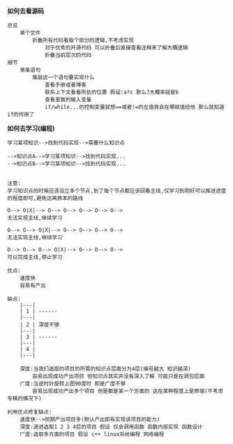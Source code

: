 **如何去看源码** 

    总览
        单个文件
            折叠所有代码看每个部分的逻辑,不考虑实现
                对于优秀的开源代码 可以折叠后直接查看注释来了解大概逻辑
                折叠当前层次的代码
    细节
        单条语句    
            推敲这一个语句要实现什么
                查看手册或者博客
                联系上下文看看所处的位置 假设:a?c 那么?大概率就是b
                查看里面的输入变量
                if/while...的控制变量就想==或者!=的左值我会在哪赋值给他 那么就知道if的作用了


**如何去学习(编程)** 



    学习某项知识-->找到代码实现-->需要什么知识点                         

    -->知识点A-->学习某项知识-->找到代码实现...  
    -->知识点B-->学习某项知识-->找到代码实现...


    注意: 
    学习知识点的时候应该设立多个节点,到了每个节点都应该回看主线,仅学习到刚好可以推进进度的程度即可,避免远离原本的路线

    O--> O|X|--> O--> O--> O--> O--> O--> 
    无法实现主线,继续学习

    O--> O--> O|X|--> O--> O--> O--> O--> 
    无法实现主线,继续学习 

    O--> O--> O--> O|X|--> O--> O--> O--> 
    可以完成主线,停止学习

    优点:
        速度快
        容易有产出

    缺点:
        |---|
        | 1 | ------
        |---|
        | 2 | 深度不够
        |---|
        | 3 | ------
        |---|
        | 4 |
        |---|

        深度:当我们选取的项目的所需的知识点层面分为4层(编号越大 知识越深)
            容易出现成功产出项目 但知识点其实并没有深入了解 可能只是在调包层面
        广度:当逆时针旋转上图90度时 即是广度不够
            容易出现成功产出多个项目 但是都是某一个方面的 这在某种程度上是弊端(不考虑专精的情况下) 

    利用优点修复缺点:
        速度快-->同期产出项目多(默认产出即有实现该项目的能力)
        深度:递进选取1 2 3 4层的项目 假设 仅会调用函数 函数内部实现 函数设计 
        广度:选取多方面的项目 假设 c++ linux系统编程 网络编程 
        

      



